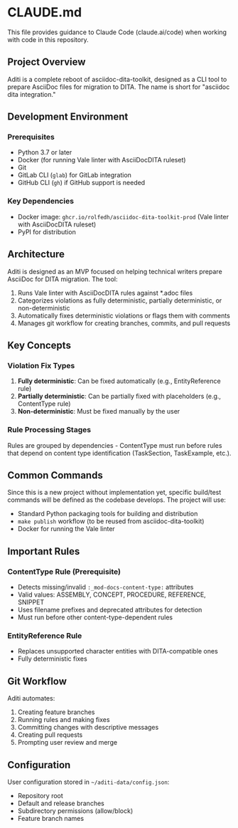 # CLAUDE.md

This file provides guidance to Claude Code (claude.ai/code) when working with code in this repository.

## Project Overview

Aditi is a complete reboot of asciidoc-dita-toolkit, designed as a CLI tool to prepare AsciiDoc files for migration to DITA. The name is short for "asciidoc dita integration."

## Development Environment

### Prerequisites
- Python 3.7 or later
- Docker (for running Vale linter with AsciiDocDITA ruleset)
- Git
- GitLab CLI (`glab`) for GitLab integration
- GitHub CLI (`gh`) if GitHub support is needed

### Key Dependencies
- Docker image: `ghcr.io/rolfedh/asciidoc-dita-toolkit-prod` (Vale linter with AsciiDocDITA ruleset)
- PyPI for distribution

## Architecture

Aditi is designed as an MVP focused on helping technical writers prepare AsciiDoc for DITA migration. The tool:
1. Runs Vale linter with AsciiDocDITA rules against *.adoc files
2. Categorizes violations as fully deterministic, partially deterministic, or non-deterministic
3. Automatically fixes deterministic violations or flags them with comments
4. Manages git workflow for creating branches, commits, and pull requests

## Key Concepts

### Violation Fix Types
1. **Fully deterministic**: Can be fixed automatically (e.g., EntityReference rule)
2. **Partially deterministic**: Can be partially fixed with placeholders (e.g., ContentType rule)
3. **Non-deterministic**: Must be fixed manually by the user

### Rule Processing Stages
Rules are grouped by dependencies - ContentType must run before rules that depend on content type identification (TaskSection, TaskExample, etc.).

## Common Commands

Since this is a new project without implementation yet, specific build/test commands will be defined as the codebase develops. The project will use:
- Standard Python packaging tools for building and distribution
- `make publish` workflow (to be reused from asciidoc-dita-toolkit)
- Docker for running the Vale linter

## Important Rules

### ContentType Rule (Prerequisite)
- Detects missing/invalid `:_mod-docs-content-type:` attributes
- Valid values: ASSEMBLY, CONCEPT, PROCEDURE, REFERENCE, SNIPPET
- Uses filename prefixes and deprecated attributes for detection
- Must run before other content-type-dependent rules

### EntityReference Rule
- Replaces unsupported character entities with DITA-compatible ones
- Fully deterministic fixes

## Git Workflow

Aditi automates:
1. Creating feature branches
2. Running rules and making fixes
3. Committing changes with descriptive messages
4. Creating pull requests
5. Prompting user review and merge

## Configuration

User configuration stored in `~/aditi-data/config.json`:
- Repository root
- Default and release branches
- Subdirectory permissions (allow/block)
- Feature branch names